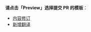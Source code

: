 **请点击「Preview」选择提交 PR 的模板**：

- [内容修订](?template=1_cn_doc_fix.md)
- [新增翻译](?template=2_localization_submission.md)
